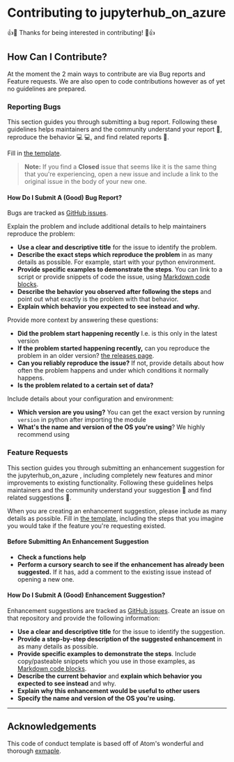 <!-- COMMENT LINE HIGHLIGHT BITS THAT NEED CHANGING E.G PROJECT NAME Cntrl+f comment lines and fill in the info!! -->
<!-- THIS IS GENERISISED FROM STORM TRACKING SCRIPTS -->
# Contributing to jupyterhub_on_azure <!--- Project name -->

:+1::tada: Thanks for being interested in contributing! :tada::+1:

## How Can I Contribute?

At the moment the 2 main ways to contribute are via Bug reports and Feature requests. We are also open to code contributions however as of yet no guidelines are prepared.

### Reporting Bugs

This section guides you through submitting a bug report. Following these guidelines helps maintainers and the community understand your report :pencil:, reproduce the behavior :computer: :computer:, and find related reports :mag_right:.

 Fill in [the template]()<!-- LINK TO ISSUE TAB IN REPOP-->.

> **Note:** If you find a **Closed** issue that seems like it is the same thing that you're experiencing, open a new issue and include a link to the original issue in the body of your new one.

#### How Do I Submit A (Good) Bug Report?

Bugs are tracked as [GitHub issues](https://guides.github.com/features/issues/).

Explain the problem and include additional details to help maintainers reproduce the problem:

* **Use a clear and descriptive title** for the issue to identify the problem.
* **Describe the exact steps which reproduce the problem** in as many details as possible. For example, start with your python environment.
* **Provide specific examples to demonstrate the steps**. You can link to a script or provide snippets of code the issue, using [Markdown code blocks](https://help.github.com/articles/markdown-basics/#multiple-lines).
* **Describe the behavior you observed after following the steps** and point out what exactly is the problem with that behavior.
* **Explain which behavior you expected to see instead and why.**

Provide more context by answering these questions:

* **Did the problem start happening recently** I.e. is this only in the latest version
* **If the problem started happening recently,** can you reproduce the problem in an older version? [the releases page]().<!-- LINK TO RELEASE TAB IN REPOP-->
* **Can you reliably reproduce the issue?** If not, provide details about how often the problem happens and under which conditions it normally happens.
* **Is the problem related to a certain set of data?**

Include details about your configuration and environment:

* **Which version are you using?** You can get the exact version by running <!-- insert cammand --> `version` in python after importing the module
* **What's the name and version of the OS you're using**? We highly recommend using <!-- Typicall UNIX -->

### Feature Requests

This section guides you through submitting an enhancement suggestion for the jupyterhub_on_azure , including completely new features and minor improvements to existing functionality. Following these guidelines helps maintainers and the community understand your suggestion :pencil: and find related suggestions :mag_right:.

When you are creating an enhancement suggestion, please include as many details as possible. Fill in [the template](https://github.com/cemac/jupyterhub_on_azure/issues/new?assignees=&labels=&template=feature_request.md&title=%5BFEATURE+REQUEST%5D), including the steps that you imagine you would take if the feature you're requesting existed.

#### Before Submitting An Enhancement Suggestion

* **Check a functions help**  <!-- HOW TO ACCESS HELP FEATURE IF EXISTS -->
* **Perform a cursory search to see if the enhancement has already been suggested.** If it has, add a comment to the existing issue instead of opening a new one.

#### How Do I Submit A (Good) Enhancement Suggestion?

Enhancement suggestions are tracked as [GitHub issues](https://guides.github.com/features/issues/). Create an issue on that repository and provide the following information:

* **Use a clear and descriptive title** for the issue to identify the suggestion.
* **Provide a step-by-step description of the suggested enhancement** in as many details as possible.
* **Provide specific examples to demonstrate the steps**. Include copy/pasteable snippets which you use in those examples, as [Markdown code blocks](https://help.github.com/articles/markdown-basics/#multiple-lines).
* **Describe the current behavior** and **explain which behavior you expected to see instead** and why.
* **Explain why this enhancement would be useful to other users**
* **Specify the name and version of the OS you're using.** <!-- Typically we'll recomend UNIX -->

<hr>

## Acknowledgements ##

This code of conduct template is based off of Atom's wonderful and thorough [exmaple](https://github.com/atom/atom/blob/master/CONTRIBUTING.md).
